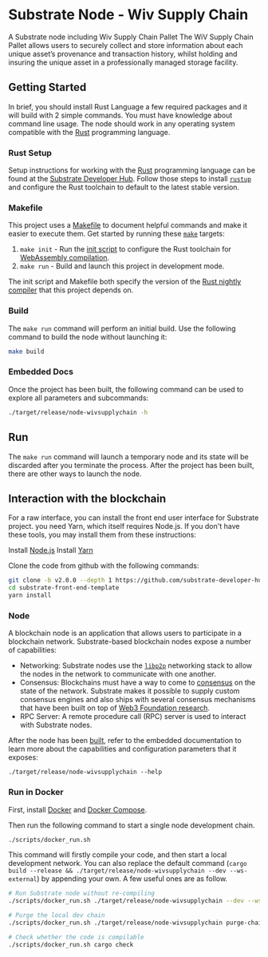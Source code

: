 # Substrate Node - Wiv Supply Chain

A Substrate node including Wiv Supply Chain Pallet
The WiV Supply Chain Pallet allows users to securely collect and store information about each unique asset’s provenance and transaction history, whilst holding and insuring the unique asset in a professionally managed storage facility.


## Getting Started

In brief, you should install Rust Language a few required packages and it will build with 2 simple commands.
You must have knowledge about command line usage.
The node should work in any operating system compatible with the [Rust](https://www.rust-lang.org/) programming language.

### Rust Setup

Setup instructions for working with the [Rust](https://www.rust-lang.org/) programming language can
be found at the
[Substrate Developer Hub](https://substrate.dev/docs/en/knowledgebase/getting-started). Follow those
steps to install [`rustup`](https://rustup.rs/) and configure the Rust toolchain to default to the
latest stable version.

### Makefile

This project uses a [Makefile](Makefile) to document helpful commands and make it easier to execute
them. Get started by running these [`make`](https://www.gnu.org/software/make/manual/make.html)
targets:

1. `make init` - Run the [init script](scripts/init.sh) to configure the Rust toolchain for
   [WebAssembly compilation](https://substrate.dev/docs/en/knowledgebase/getting-started/#webassembly-compilation).
1. `make run` - Build and launch this project in development mode.

The init script and Makefile both specify the version of the
[Rust nightly compiler](https://substrate.dev/docs/en/knowledgebase/getting-started/#rust-nightly-toolchain)
that this project depends on.

### Build

The `make run` command will perform an initial build. Use the following command to build the node
without launching it:

```sh
make build
```

### Embedded Docs

Once the project has been built, the following command can be used to explore all parameters and
subcommands:

```sh
./target/release/node-wivsupplychain -h
```

## Run

The `make run` command will launch a temporary node and its state will be discarded after you
terminate the process. After the project has been built, there are other ways to launch the node.

## Interaction with the blockchain
For a raw interface, you can install the front end user interface for Substrate project.
you need Yarn, which itself requires Node.js. If you don't have these tools, you may install them from these instructions:

Install [Node.js](https://nodejs.org/en/download/)
Install [Yarn](https://yarnpkg.com/lang/en/docs/install/)

Clone the code from github with the following commands:
```sh
git clone -b v2.0.0 --depth 1 https://github.com/substrate-developer-hub/substrate-front-end-template
cd substrate-front-end-template
yarn install
```

### Node

A blockchain node is an application that allows users to participate in a blockchain network.
Substrate-based blockchain nodes expose a number of capabilities:

-   Networking: Substrate nodes use the [`libp2p`](https://libp2p.io/) networking stack to allow the
    nodes in the network to communicate with one another.
-   Consensus: Blockchains must have a way to come to
    [consensus](https://substrate.dev/docs/en/knowledgebase/advanced/consensus) on the state of the
    network. Substrate makes it possible to supply custom consensus engines and also ships with
    several consensus mechanisms that have been built on top of
    [Web3 Foundation research](https://research.web3.foundation/en/latest/polkadot/NPoS/index.html).
-   RPC Server: A remote procedure call (RPC) server is used to interact with Substrate nodes.

After the node has been [built](#build), refer to the embedded documentation to learn more about the
capabilities and configuration parameters that it exposes:

```shell
./target/release/node-wivsupplychain --help
```

### Run in Docker

First, install [Docker](https://docs.docker.com/get-docker/) and
[Docker Compose](https://docs.docker.com/compose/install/).

Then run the following command to start a single node development chain.

```bash
./scripts/docker_run.sh
```

This command will firstly compile your code, and then start a local development network. You can
also replace the default command (`cargo build --release && ./target/release/node-wivsupplychain --dev --ws-external`)
by appending your own. A few useful ones are as follow.

```bash
# Run Substrate node without re-compiling
./scripts/docker_run.sh ./target/release/node-wivsupplychain --dev --ws-external

# Purge the local dev chain
./scripts/docker_run.sh ./target/release/node-wivsupplychain purge-chain --dev

# Check whether the code is compilable
./scripts/docker_run.sh cargo check
```
